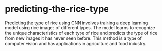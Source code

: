 # predicting-the-rice-type

Predicting the type of rice using CNN involves training a deep learning model using rice images of different types. The model learns to recognize the unique characteristics of each type of rice and predicts the type of rice from new images it has never seen before. This method is a type of computer vision and has applications in agriculture and food industry.
